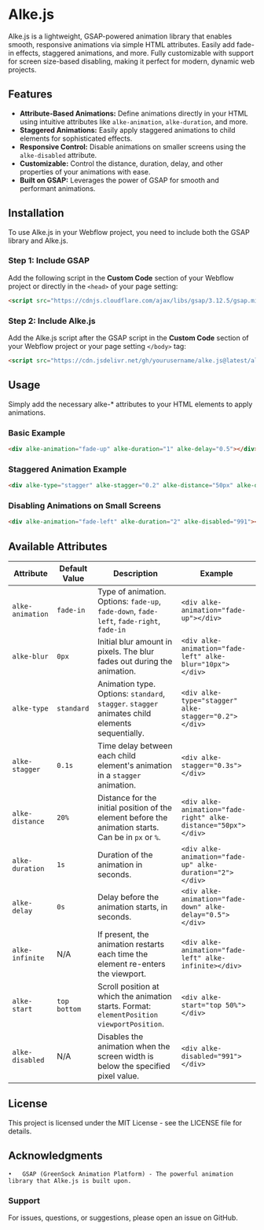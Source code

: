 # Alke.js

Alke.js is a lightweight, GSAP-powered animation library that enables smooth, responsive animations via simple HTML attributes. Easily add fade-in effects, staggered animations, and more. Fully customizable with support for screen size-based disabling, making it perfect for modern, dynamic web projects.

## Features
- **Attribute-Based Animations:** Define animations directly in your HTML using intuitive attributes like `alke-animation`, `alke-duration`, and more.
- **Staggered Animations:** Easily apply staggered animations to child elements for sophisticated effects.
- **Responsive Control:** Disable animations on smaller screens using the `alke-disabled` attribute.
- **Customizable:** Control the distance, duration, delay, and other properties of your animations with ease.
- **Built on GSAP:** Leverages the power of GSAP for smooth and performant animations.

## Installation

To use Alke.js in your Webflow project, you need to include both the GSAP library and Alke.js.

### Step 1: Include GSAP

Add the following script in the **Custom Code** section of your Webflow project or directly in the `<head>` of your page setting:

```html
<script src="https://cdnjs.cloudflare.com/ajax/libs/gsap/3.12.5/gsap.min.js"></script>
```

### Step 2: Include Alke.js

Add the Alke.js script after the GSAP script in the **Custom Code** section of your Webflow project or your page setting `</body>` tag:

```html
<script src="https://cdn.jsdelivr.net/gh/yourusername/alke.js@latest/alke.js"></script>
```

## Usage

Simply add the necessary alke-* attributes to your HTML elements to apply animations.

### Basic Example
```html
<div alke-animation="fade-up" alke-duration="1" alke-delay="0.5"></div>
```

### Staggered Animation Example
```html
<div alke-type="stagger" alke-stagger="0.2" alke-distance="50px" alke-duration="1"></div>
```

### Disabling Animations on Small Screens
```html
<div alke-animation="fade-left" alke-duration="2" alke-disabled="991"></div>
```

## Available Attributes

| Attribute       | Default Value | Description                                                                 | Example                                                      |
|-----------------|---------------|-----------------------------------------------------------------------------|--------------------------------------------------------------|
| `alke-animation`| `fade-in`     | Type of animation. Options: `fade-up`, `fade-down`, `fade-left`, `fade-right`, `fade-in` | `<div alke-animation="fade-up"></div>`                        |
| `alke-blur`     | `0px`         | Initial blur amount in pixels. The blur fades out during the animation.      | `<div alke-animation="fade-left" alke-blur="10px"></div>`     |
| `alke-type`     | `standard`    | Animation type. Options: `standard`, `stagger`. `stagger` animates child elements sequentially. | `<div alke-type="stagger" alke-stagger="0.2"></div>`          |
| `alke-stagger`  | `0.1s`        | Time delay between each child element's animation in a `stagger` animation.  | `<div alke-stagger="0.3s"></div>`                             |
| `alke-distance` | `20%`         | Distance for the initial position of the element before the animation starts. Can be in `px` or `%`. | `<div alke-animation="fade-right" alke-distance="50px"></div>`|
| `alke-duration` | `1s`          | Duration of the animation in seconds.                                        | `<div alke-animation="fade-up" alke-duration="2"></div>`      |
| `alke-delay`    | `0s`          | Delay before the animation starts, in seconds.                               | `<div alke-animation="fade-down" alke-delay="0.5"></div>`     |
| `alke-infinite` | N/A           | If present, the animation restarts each time the element re-enters the viewport. | `<div alke-animation="fade-left" alke-infinite></div>`        |
| `alke-start`    | `top bottom`  | Scroll position at which the animation starts. Format: `elementPosition viewportPosition`. | `<div alke-start="top 50%"></div>`                            |
| `alke-disabled` | N/A           | Disables the animation when the screen width is below the specified pixel value. | `<div alke-disabled="991"></div>`                             |

## License

This project is licensed under the MIT License - see the LICENSE file for details.

## Acknowledgments

	•	GSAP (GreenSock Animation Platform) - The powerful animation library that Alke.js is built upon.

### Support

For issues, questions, or suggestions, please open an issue on GitHub.
